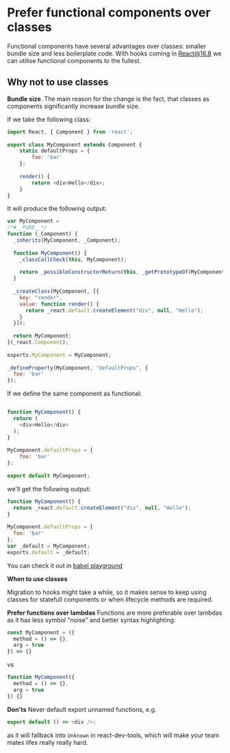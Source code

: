 # Prefer functional components over classes

Functional components have several advantages over classes: smaller bundle size and less boilerplate code.
With hooks coming in React@16.8 we can utilise functional components to the fullest.

## Why not to use classes

**Bundle size**.
The main reason for the change is the fact, that classes as components significantly increase bundle size.

If we take the following class:
```js
import React, { Component } from 'react';
 
export class MyComponent extends Component {
    static defaultProps = {
        foo: 'bar'
    };
   
    render() {
        return <div>Hello</div>;
    }
}
```

It will produce the following output:

```js
var MyComponent =
/*#__PURE__*/
function (_Component) {
  _inherits(MyComponent, _Component);
 
  function MyComponent() {
    _classCallCheck(this, MyComponent);
 
    return _possibleConstructorReturn(this, _getPrototypeOf(MyComponent).apply(this, arguments));
  }
 
  _createClass(MyComponent, [{
    key: "render",
    value: function render() {
      return _react.default.createElement("div", null, "Hello");
    }
  }]);
 
  return MyComponent;
}(_react.Component);
 
exports.MyComponent = MyComponent;
 
_defineProperty(MyComponent, "defaultProps", {
  foo: 'bar'
});
```

If we define the same component as functional:

```js

function MyComponent() {
  return (
    <div>Hello</div>
  );
}
 
MyComponent.defaultProps = {
    foo: 'bar'
};
 
export default MyComponent;
```

we'll get the following output:

```js
function MyComponent() {
  return _react.default.createElement("div", null, "Hello");
}
 
MyComponent.defaultProps = {
  foo: 'bar'
};
var _default = MyComponent;
exports.default = _default;
```

You can check it out in [babel playground](https://babeljs.io/en/repl)

**When to use classes**

Migration to hooks might take a while, so it makes sense to keep using classes for statefull components or when lifecycle methods are required.

**Prefer functions over lambdas**
Functions are more preferable over lambdas as it has less symbol "noise" and better syntax highlighting:

```js
const MyComponent = ({
  method = () => {},
  arg = true
}) => {}
```
vs
```js
function MyComponent({
  method = () => {},
  arg = true
}) {}
```

**Don'ts**
Never default export unnamed functions, e.g.
```js
export default () => <div />;
```
as it will fallback into `Unknown` in react-dev-tools, which will make your team mates lifes really really hard.
